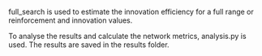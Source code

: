 full_search is used to estimate the innovation efficiency for a full range or reinforcement and innovation values.

To analyse the results and calculate the network metrics, analysis.py is used. The results are saved in the results folder.